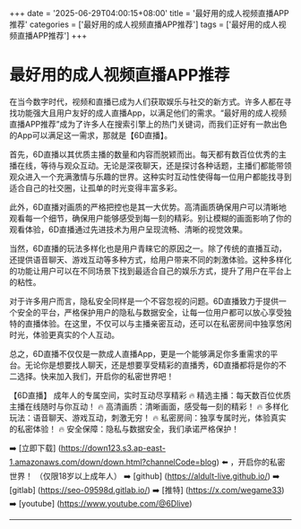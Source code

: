 +++
date = '2025-06-29T04:00:15+08:00'
title = '最好用的成人视频直播APP推荐'
categories = ['最好用的成人视频直播APP推荐']
tags = ['最好用的成人视频直播APP推荐']
+++

# 最好用的成人视频直播APP推荐

在当今数字时代，视频和直播已成为人们获取娱乐与社交的新方式。许多人都在寻找功能强大且用户友好的成人直播App，以满足他们的需求。“最好用的成人视频直播APP推荐”成为了许多人在搜索引擎上的热门关键词，而我们正好有一款出色的App可以满足这一需求，那就是【6D直播】。

首先，6D直播以其优质主播的数量和内容而脱颖而出。每天都有数百位优秀的主播在线，等待与观众互动。无论是深夜聊天，还是探讨各种话题，主播们都能带领观众进入一个充满激情与乐趣的世界。这种实时互动性使得每一位用户都能找寻到适合自己的社交圈，让孤单的时光变得丰富多彩。

此外，6D直播对画质的严格把控也是其一大优势。高清画质确保用户可以清晰地观看每一个细节，确保用户能够感受到每一刻的精彩。别让模糊的画面影响了你的观看体验，6D直播通过先进技术为用户呈现流畅、清晰的视觉效果。

当然，6D直播的玩法多样化也是用户青睐它的原因之一。除了传统的直播互动，还提供语音聊天、游戏互动等多种方式，给用户带来不同的刺激体验。这种多样化的功能让用户可以在不同场景下找到最适合自己的娱乐方式，提升了用户在平台上的粘性。

对于许多用户而言，隐私安全同样是一个不容忽视的问题。6D直播致力于提供一个安全的平台，严格保护用户的隐私与数据安全，让每一位用户都可以放心享受独特的直播体验。在这里，不仅可以与主播亲密互动，还可以在私密房间中独享悠闲时光，体验更真实的个人互动。

总之，6D直播不仅仅是一款成人直播App，更是一个能够满足你多重需求的平台。无论你是想要找人聊天，还是想要享受精彩的直播秀，6D直播都将是你的不二选择。快来加入我们，开启你的私密世界吧！

【6D直播】
成年人的专属空间，实时互动尽享精彩
🔥 精选主播：每天数百位优质主播在线随时与你互动！
🔥 高清画质：清晰画面，感受每一刻的精彩！
🔥 多样化玩法：语音聊天、游戏互动，刺激无穷！
🔥 私密房间：独享专属时光，体验真实的私密体验！
🔥 安全保障：隐私与数据安全，我们承诺严格保护！

➡️ [立即下载] (https://down123.s3.ap-east-1.amazonaws.com/down/down.html?channelCode=blog) ⬅️ ，开启你的私密世界！ （仅限18岁以上成年人）
➡️ [github] (https://aldult-live.github.io/)
➡️ [gitlab] (https://seo-09598d.gitlab.io/)
➡️ [推特] (https://x.com/wegame33)
➡️ [youtube] (https://www.youtube.com/@6Dlive)

---
